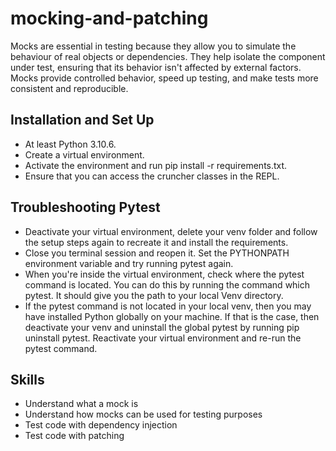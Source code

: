 # mocking-and-patching

Mocks are essential in testing because they allow you to simulate the behaviour of real objects or dependencies. 
They help isolate the component under test, ensuring that its behavior isn't affected by external factors. 
Mocks provide controlled behavior, speed up testing, and make tests more consistent and reproducible.

## Installation and Set Up

- At least Python 3.10.6.
- Create a virtual environment.
- Activate the environment and run pip install -r requirements.txt.
- Ensure that you can access the cruncher classes in the REPL.

## Troubleshooting Pytest

- Deactivate your virtual environment, delete your venv folder and follow the setup steps again to recreate it and install the requirements.
- Close you terminal session and reopen it. Set the PYTHONPATH environment variable and try running pytest again.
- When you're inside the virtual environment, check where the pytest command is located. You can do this by running the command which pytest. It should give you the path to your local Venv directory.
- If the pytest command is not located in your local venv, then you may have installed Python globally on your machine. If that is the case, then deactivate your venv and uninstall the global pytest by running pip uninstall pytest. Reactivate your virtual environment and re-run the pytest command.

## Skills

- Understand what a mock is
- Understand how mocks can be used for testing purposes
- Test code with dependency injection
- Test code with patching